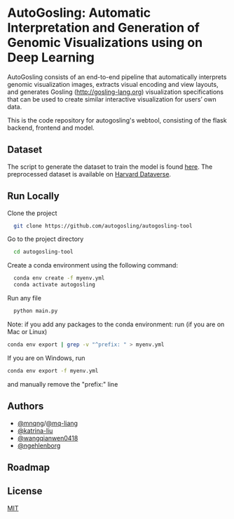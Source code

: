 # AutoGosling: Automatic Interpretation and Generation of Genomic Visualizations using on Deep Learning

AutoGosling consists of an end-to-end pipeline that automatically interprets genomic visualization images, extracts visual encoding and view layouts, and generates Gosling (http://gosling-lang.org) visualization specifications that can be used to create similar interactive visualization for users’ own data.

This is the code repository for autogosling's webtool, consisting of the flask backend, frontend and model.

## Dataset

The script to generate the dataset to train the model is found [here](https://github.com/wangqianwen0418/gosling-boxes). The preprocessed dataset is available on [Harvard Dataverse](https://dataverse.harvard.edu/).

## Run Locally

Clone the project

```bash
  git clone https://github.com/autogosling/autogosling-tool
```

Go to the project directory

```bash
  cd autogosling-tool
```

Create a conda environment using the following command:

```bash
  conda env create -f myenv.yml
  conda activate autogosling
```

Run any file

```bash
  python main.py
```

Note: if you add any packages to the conda environment: run (if you are on Mac or Linux)
```bash
conda env export | grep -v "^prefix: " > myenv.yml
```
If you are on Windows, run 
```bash
conda env export -f myenv.yml
```
and manually remove the "prefix:" line

## Authors

- [@mnqng](https://www.github.com/mnqng)/[@mq-liang](https://github.com/mq-liang)
- [@katrina-liu](https://github.com/katrina-liu)
- [@wangqianwen0418](https://github.com/wangqianwen0418)
- [@ngehlenborg](https://github.com/ngehlenborg)

## Roadmap


## License

[MIT](https://choosealicense.com/licenses/mit/)
